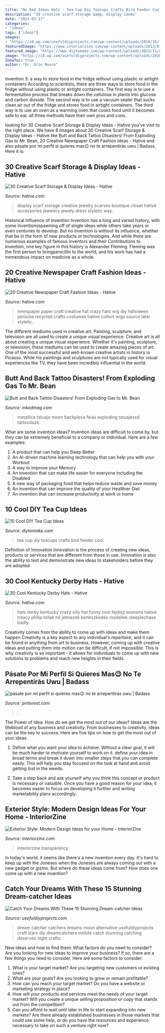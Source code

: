 ```yaml
---
title: "No Bad Ideas Hats - Tea Cup Diy Teacups Crafts Bird Feeder Cool"
description: "30 creative scarf storage &amp; display ideas"
date: "2023-03-17"
categories:
- "ideas"
tags: ["ideas"]
images:
- "https://i0.wp.com/usefuldiyprojects.com/wp-content/uploads/2016/10/f9d3060cfbca8cdd800d74170bd67e28.jpg"
featuredImage: "https://www.interiorzine.com/wp-content/uploads/2013/01/modern-design-ideas-home2.jpg"
featured_image: "https://www.diytomake.com/wp-content/uploads/2015/11/upcycle-vintage-teacups-crafts.jpg"
image: "https://i0.wp.com/usefuldiyprojects.com/wp-content/uploads/2016/10/f9d3060cfbca8cdd800d74170bd67e28.jpg"
ShowToc: true
author: "Dr. Orin Moore"
---
```



Invention 3: a way to store food in the fridge without using plastic or airtight containers
According to scientists, there are three ways to store food in the fridge without using plastic or airtight containers. The first way is to use a fermentation process that breaks down the cellulose in plants into glucose and carbon dioxide. The second way is to use a vacuum sealer that sucks clean air out of the fridge and stores food in airtight containers. The third way is to use an oven as a warming oven that cooks food until it becomes safe to eat. all three methods have their own pros and cons.

	

		
looking for 30 Creative Scarf Storage &amp; Display Ideas - Hative you've visit to the right place. We have 8 Images about 30 Creative Scarf Storage &amp; Display Ideas - Hative like Butt and Back Tattoo Disasters! From Exploding Gas to Mr. Bean, 20 Creative Newspaper Craft Fashion Ideas - Hative and also pásate por mi perfil si quieres mas😉 no te arrepentirás uwu | Badass. Here it is:
		
    
## 30 Creative Scarf Storage &amp; Display Ideas - Hative

<img loading=lazy src="https://hative.com/wp-content/uploads/2015/03/scarf-storage-ideas/29-creative-scarf-storage-and-display-ideas.jpg" onerror="this.onerror=null;this.src='https://tse2.mm.bing.net/th?id=OIP.9T2XyBj6h6HcDNLCGOAUZAHaMY&amp;pid=15.1';" alt="30 Creative Scarf Storage &amp; Display Ideas - Hative">

_Source: hative.com_

>display scarf storage creative jewelry scarves boutique closet hative accessories jewelery jewely dress styletic way. 

	

Historical Influence of Invention
Invention has a long and varied history, with some inventionsspawning off of single ideas while others take years or even centuries to develop. But no invention is without its influence, whether that be in the form of new products or technologies. And while there are numerous examples of famous inventors and their Contributions to Invention, one key figure in this history is Alexander Fleming. Fleming was the first person to bringpenicillin to the world, and his work has had a tremendous impact on medicine as a whole.

    
## 20 Creative Newspaper Craft Fashion Ideas - Hative

<img loading=lazy src="https://hative.com/wp-content/uploads/2014/10/newspaper-craft-fashion-ideas/7-creative-newspaper-craft-fashion-ideas.jpg" onerror="this.onerror=null;this.src='https://tse4.mm.bing.net/th?id=OIP.BbLqqpPoFuqyjenwboDPwQHaHa&amp;pid=15.1';" alt="20 Creative Newspaper Craft Fashion Ideas - Hative">

_Source: hative.com_

>newspaper paper craft creative hat crazy hats wig diy halloween perücke recycled crafts costumes hative collect wigs source later styletic. 

	

The different mediums used in creative art: Painting, sculpture, and television are all used to create a unique visual experience.
Creative art is all about creating a unique visual experience. Whether it's painting, sculpture, or television, these mediums can be used to create amazing pieces of art. One of the most successful and well-known creative artists in history is Picasso. While his paintings and sculptures are not typically used for visual experiences like TV, they have been incredibly influential in the world.

    
## Butt And Back Tattoo Disasters! From Exploding Gas To Mr. Bean

<img loading=lazy src="https://www.inkedmag.com/.image/c_limit%2Ccs_srgb%2Cfl_progressive%2Cq_auto:good%2Cw_700/MTYwNzE2ODEwNTExOTgzNjcx/metallica_back.jpg" onerror="this.onerror=null;this.src='https://tse1.mm.bing.net/th?id=OIP.e5KBA5xu7eWCyupWdh_BawHaJ3&amp;pid=15.1';" alt="Butt and Back Tattoo Disasters! From Exploding Gas to Mr. Bean">

_Source: inkedmag.com_

>metallica tatuaje moon backpiece feias exploding tatuajesxd tattoodaze. 

	

What are some invention ideas?
Invention ideas are difficult to come by, but they can be extremely beneficial to a company or individual. Here are a few examples:
1. A product that can help you Sleep Better 
2. An AI-driven machine learning technology that can help you with your Workout 
3. A way to improve your Memory 
4. An invention that can make life easier for everyone including the Disabled 
5. A new way of packaging food that helps reduce waste and save money 
6. An invention that can improve the quality of your Healthier Diet 
7. An invention that can increase productivity at work or home 
    
## 10 Cool DIY Tea Cup Ideas

<img loading=lazy src="https://www.diytomake.com/wp-content/uploads/2015/11/upcycle-vintage-teacups-crafts.jpg" onerror="this.onerror=null;this.src='https://tse1.mm.bing.net/th?id=OIP.0KBcGzUFDkM6N9L0JXMrPgHaLL&amp;pid=15.1';" alt="10 Cool DIY Tea Cup Ideas">

_Source: diytomake.com_

>tea cup diy teacups crafts bird feeder cool. 

	

Definition of Innovation
Innovation is the process of creating new ideas, products or services that are different from those in use. Innovation is also the ability to test and demonstrate new ideas to stakeholders before they are adopted.

    
## 30 Cool Kentucky Derby Hats - Hative

<img loading=lazy src="https://hative.com/wp-content/uploads/2014/06/kentucky-derby-hats/18-kentucky-derby-hats.jpg" onerror="this.onerror=null;this.src='https://tse1.mm.bing.net/th?id=OIP.FQtitHMdK1RKvrU07akUvgHaLH&amp;pid=15.1';" alt="30 Cool Kentucky Derby Hats - Hative">

_Source: hative.com_

>hats derby kentucky crazy silly hat funny cool fejdísz womens hative treacy philip tollak nő jelmezek kertészkedés modellek steeplechase badly. 

	

Creativity comes from the ability to come up with ideas and make them happen
Creativity is a key aspect to any individual's repertoire, and it can be found in anything from art to business. However, coming up with creative ideas and putting them into motion can be difficult, if not impossible. This is why creativity is so important - it allows for individuals to come up with new solutions to problems and reach new heights in their fields.

    
## Pásate Por Mi Perfil Si Quieres Mas😉 No Te Arrepentirás Uwu | Badass

<img loading=lazy src="https://i.pinimg.com/736x/25/d4/9b/25d49bc7defc5f28ac94d4bac48575a7.jpg" onerror="this.onerror=null;this.src='https://tse3.mm.bing.net/th?id=OIP.4G6r7B3Si4P4sJZ1dDWqhwHaKS&amp;pid=15.1';" alt="pásate por mi perfil si quieres mas😉 no te arrepentirás uwu | Badass">

_Source: pinterest.com_

>. 

	

The Power of Idea: How do we get the most out of our ideas?
Ideas are the lifeblood of any business and creativity. From businesses to creativity, ideas can be the key to success. Here are five tips on how to get the most out of your ideas:
1. Define what you want your idea to achieve. Without a clear goal, it will be much harder to motivate yourself to work on it. define your idea in broad terms and break it down into smaller steps that you can complete easily. This will help you stay focused on the task at hand and avoid getting lost in the weeds.

2. Take a step back and ask yourself why you think this concept or product is necessary or valuable. Once you have a good reason for your idea, it becomes easier to focus on developing it further and writing marketability plans accordingly.

    
## Exterior Style: Modern Design Ideas For Your Home - InteriorZine

<img loading=lazy src="https://www.interiorzine.com/wp-content/uploads/2013/01/modern-design-ideas-home2.jpg" onerror="this.onerror=null;this.src='https://tse1.mm.bing.net/th?id=OIP.PS3-BacaWPJZ1GRYNfdkxQHaJG&amp;pid=15.1';" alt="Exterior Style: Modern Design Ideas for your Home - InteriorZine">

_Source: interiorzine.com_

>interiorzine transparency. 

	

In today's world, it seems like there's a new invention every day.  It's hard to keep up with the Joneses when the Joneses are always coming out with a new gadget or gizmo.  But where do these ideas come from?  How does one come up with a new invention?

    
## Catch Your Dreams With These 15 Stunning Dream-catcher Ideas

<img loading=lazy src="https://i0.wp.com/usefuldiyprojects.com/wp-content/uploads/2016/10/f9d3060cfbca8cdd800d74170bd67e28.jpg" onerror="this.onerror=null;this.src='https://tse3.mm.bing.net/th?id=OIP.simazDMd-4UdFwJmhrolbwHaNK&amp;pid=15.1';" alt="Catch Your Dreams With These 15 Stunning Dream-catcher Ideas">

_Source: usefuldiyprojects.com_

>dream catcher catchers dreams moon alternative usefuldiyprojects craft stars diy dreamcatchers mobile catch stunning catching deserves night crafts. 

	

New ideas and how to find them: What factors do you need to consider?
Are you looking for new ideas to improve your business? If so, there are a few things you need to consider. Here are some factors to consider:
1) What is your target market? Are you targeting new customers or existing ones? 
2) What are your goals? Are you looking to grow or remain profitable? 
3) How can you reach your target market? Do you have a website or marketing strategy in place? 
4) How will your products and services meet the needs of your target market? Will you create a unique selling proposition or copy that stands out from the competition? 
5) Can you afford to wait until later in life to start expanding into new markets? Are there already established businesses in those markets that could use some help, or do you have the resources and experience necessary to take on such a venture right now?

